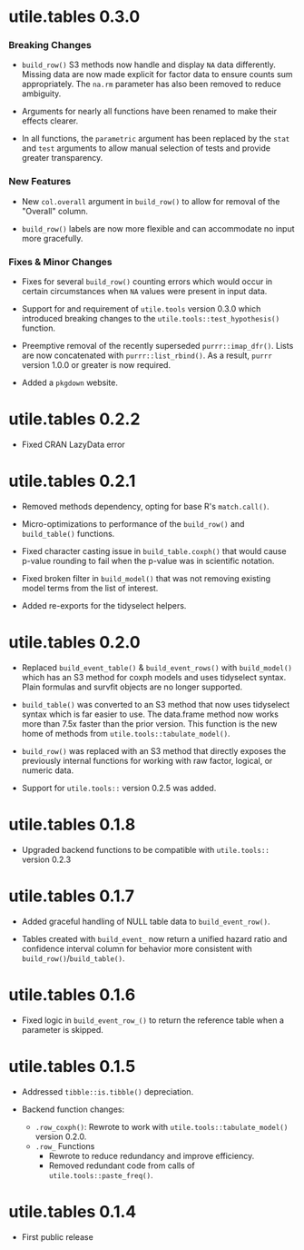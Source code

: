 # utile.tables 0.3.0

### Breaking Changes

* `build_row()` S3 methods now handle and display `NA` data differently. Missing
data are now made explicit for factor data to ensure counts sum appropriately.
The `na.rm` parameter has also been removed to reduce ambiguity.

* Arguments for nearly all functions have been renamed to make their
effects clearer.

* In all functions, the `parametric` argument has been replaced by the
`stat` and `test` arguments to allow manual selection of tests and provide greater
transparency.

### New Features

* New `col.overall` argument in `build_row()` to allow for removal of the "Overall"
column.

* `build_row()` labels are now more flexible and can accommodate no input more
gracefully.

### Fixes & Minor Changes

* Fixes for several `build_row()` counting errors which would occur in certain
circumstances when `NA` values were present in input data.

* Support for and requirement of `utile.tools` version 0.3.0 which introduced
breaking changes to the `utile.tools::test_hypothesis()` function.

* Preemptive removal of the recently superseded `purrr::imap_dfr()`. Lists are now
concatenated with `purrr::list_rbind()`. As a result, `purrr` version 1.0.0 or
greater is now required.

* Added a `pkgdown` website.


# utile.tables 0.2.2

* Fixed CRAN LazyData error


# utile.tables 0.2.1

* Removed methods dependency, opting for base R's `match.call()`.

* Micro-optimizations to performance of the `build_row()` and `build_table()` functions.

* Fixed character casting issue in `build_table.coxph()` that would cause p-value rounding to fail when the p-value was in scientific notation.

* Fixed broken filter in `build_model()` that was not removing existing model terms from the list of interest.

* Added re-exports for the tidyselect helpers.


# utile.tables 0.2.0

* Replaced `build_event_table()` & `build_event_rows()` with `build_model()` which has an S3 method for coxph models and uses tidyselect syntax. Plain formulas and survfit objects are no longer supported.

* `build_table()` was converted to an S3 method that now uses tidyselect syntax which is far easier to use. The data.frame method now works more than 7.5x faster than the prior version. This function is the new home of methods from `utile.tools::tabulate_model()`.

* `build_row()` was replaced with an S3 method that directly exposes the previously internal functions for working with raw factor, logical, or numeric data.

* Support for `utile.tools::` version 0.2.5 was added.


# utile.tables 0.1.8

* Upgraded backend functions to be compatible with `utile.tools::` version 0.2.3 


# utile.tables 0.1.7

* Added graceful handling of NULL table data to `build_event_row()`.

* Tables created with `build_event_` now return a unified hazard ratio and confidence interval column for behavior more consistent with `build_row()`/`build_table()`.


# utile.tables 0.1.6
* Fixed logic in `build_event_row_()` to return the reference table when a parameter is skipped.


# utile.tables 0.1.5
* Addressed `tibble::is.tibble()` depreciation.

* Backend function changes:
  - `.row_coxph()`: Rewrote to work with `utile.tools::tabulate_model()` version 0.2.0.
  - `.row_` Functions
    - Rewrote to reduce redundancy and improve efficiency.
    - Removed redundant code from calls of `utile.tools::paste_freq()`.


# utile.tables 0.1.4
* First public release
